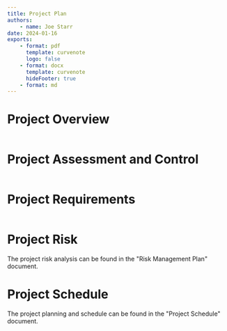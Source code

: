 ```yaml
---
title: Project Plan
authors:
    - name: Joe Starr
date: 2024-01-16
exports:
    - format: pdf
      template: curvenote
      logo: false
    - format: docx
      template: curvenote
      hideFooter: true
    - format: md
---
```


# Project Overview

```{include} sections/overview.md

```

# Project Assessment and Control

```{include} sections/change_control.md

```

# Project Requirements

```{include} sections/requirements.md

```

# Project Risk

The project risk analysis can be found in the "Risk Management Plan" document.

# Project Schedule

The project planning and schedule can be found in the "Project Schedule"
document.
